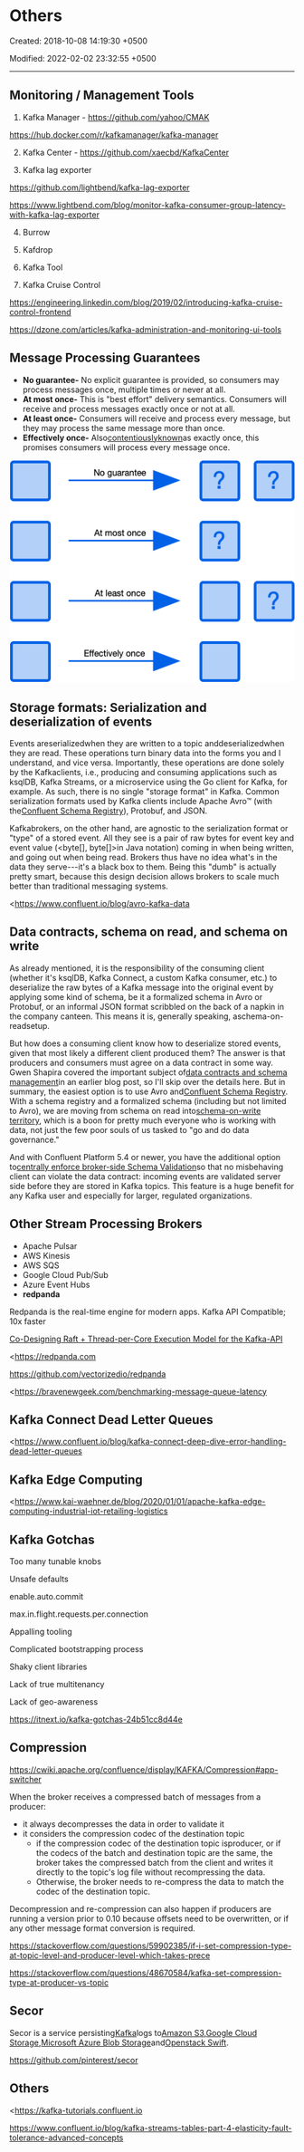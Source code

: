 # Others

Created: 2018-10-08 14:19:30 +0500

Modified: 2022-02-02 23:32:55 +0500

---

## Monitoring / Management Tools

1.  Kafka Manager - <https://github.com/yahoo/CMAK>

<https://hub.docker.com/r/kafkamanager/kafka-manager>

2.  Kafka Center - <https://github.com/xaecbd/KafkaCenter>

3.  Kafka lag exporter

<https://github.com/lightbend/kafka-lag-exporter>

<https://www.lightbend.com/blog/monitor-kafka-consumer-group-latency-with-kafka-lag-exporter>

4.  Burrow

5.  Kafdrop

6.  Kafka Tool

7.  Kafka Cruise Control

<https://engineering.linkedin.com/blog/2019/02/introducing-kafka-cruise-control-frontend>

<https://dzone.com/articles/kafka-administration-and-monitoring-ui-tools>

## Message Processing Guarantees
-   **No guarantee-** No explicit guarantee is provided, so consumers may process messages once, multiple times or never at all.
-   **At most once-** This is "best effort" delivery semantics. Consumers will receive and process messages exactly once or not at all.
-   **At least once-** Consumers will receive and process every message, but they may process the same message more than once.
-   **Effectively once-** Also[contentiously](https://streaml.io/blog/exactly-once)[known](https://medium.com/@jaykreps/exactly-once-support-in-apache-kafka-55e1fdd0a35f)as exactly once, this promises consumers will process every message once.

![囙 囙 囗 囗 NO guarantee At most 0 e Atleastonce Effectively once ](../../media/Technologies-Kafka-Others-image1.png)



## Storage formats: Serialization and deserialization of events

Events areserializedwhen they are written to a topic anddeserializedwhen they are read. These operations turn binary data into the forms you and I understand, and vice versa. Importantly, these operations are done solely by the Kafkaclients, i.e., producing and consuming applications such as ksqlDB, Kafka Streams, or a microservice using the Go client for Kafka, for example. As such, there is no single "storage format" in Kafka. Common serialization formats used by Kafka clients include Apache Avro™ (with the[Confluent Schema Registry](https://docs.confluent.io/current/schema-registry/index.html)), Protobuf, and JSON.

Kafkabrokers, on the other hand, are agnostic to the serialization format or "type" of a stored event. All they see is a pair of raw bytes for event key and event value (<byte[], byte[]>in Java notation) coming in when being written, and going out when being read. Brokers thus have no idea what's in the data they serve---it's a black box to them. Being this "dumb" is actually pretty smart, because this design decision allows brokers to scale much better than traditional messaging systems.

<https://www.confluent.io/blog/avro-kafka-data

## Data contracts, schema on read, and schema on write

As already mentioned, it is the responsibility of the consuming client (whether it's ksqlDB, Kafka Connect, a custom Kafka consumer, etc.) to deserialize the raw bytes of a Kafka message into the original event by applying some kind of schema, be it a formalized schema in Avro or Protobuf, or an informal JSON format scribbled on the back of a napkin in the company canteen. This means it is, generally speaking, aschema-on-readsetup.

But how does a consuming client know how to deserialize stored events, given that most likely a different client produced them? The answer is that producers and consumers must agree on a data contract in some way. Gwen Shapira covered the important subject of[data contracts and schema management](https://www.confluent.io/blog/schemas-contracts-compatibility)in an earlier blog post, so I'll skip over the details here. But in summary, the easiest option is to use Avro and[Confluent Schema Registry](https://www.confluent.io/confluent-schema-registry/). With a schema registry and a formalized schema (including but not limited to Avro), we are moving from schema on read into[schema-on-write territory](https://www.oreilly.com/ideas/data-governance-and-the-death-of-schema-on-read), which is a boon for pretty much everyone who is working with data, not just the few poor souls of us tasked to "go and do data governance."

And with Confluent Platform 5.4 or newer, you have the additional option to[centrally enforce broker-side Schema Validation](https://www.confluent.io/blog/data-governance-with-schema-validation)so that no misbehaving client can violate the data contract: incoming events are validated server side before they are stored in Kafka topics. This feature is a huge benefit for any Kafka user and especially for larger, regulated organizations.

## Other Stream Processing Brokers
-   Apache Pulsar
-   AWS Kinesis
-   AWS SQS
-   Google Cloud Pub/Sub
-   Azure Event Hubs
-   **redpanda**

Redpanda is the real-time engine for modern apps. Kafka API Compatible; 10x faster

[Co-Designing Raft + Thread-per-Core Execution Model for the Kafka-API](https://youtu.be/kz7R1mGrN9Q)

<https://redpanda.com

<https://github.com/vectorizedio/redpanda>

<https://bravenewgeek.com/benchmarking-message-queue-latency

## Kafka Connect Dead Letter Queues

<https://www.confluent.io/blog/kafka-connect-deep-dive-error-handling-dead-letter-queues

## Kafka Edge Computing

<https://www.kai-waehner.de/blog/2020/01/01/apache-kafka-edge-computing-industrial-iot-retailing-logistics

## Kafka Gotchas

Too many tunable knobs

Unsafe defaults

enable.auto.commit

max.in.flight.requests.per.connection

Appalling tooling

Complicated bootstrapping process

Shaky client libraries

Lack of true multitenancy

Lack of geo-awareness

<https://itnext.io/kafka-gotchas-24b51cc8d44e>

## Compression

<https://cwiki.apache.org/confluence/display/KAFKA/Compression#app-switcher>

When the broker receives a compressed batch of messages from a producer:
-   it always decompresses the data in order to validate it
-   it considers the compression codec of the destination topic
    -   if the compression codec of the destination topic isproducer, or if the codecs of the batch and destination topic are the same, the broker takes the compressed batch from the client and writes it directly to the topic's log file without recompressing the data.
    -   Otherwise, the broker needs to re-compress the data to match the codec of the destination topic.

Decompression and re-compression can also happen if producers are running a version prior to 0.10 because offsets need to be overwritten, or if any other message format conversion is required.

<https://stackoverflow.com/questions/59902385/if-i-set-compression-type-at-topic-level-and-producer-level-which-takes-prece>

<https://stackoverflow.com/questions/48670584/kafka-set-compression-type-at-producer-vs-topic>

## Secor

Secor is a service persisting[Kafka](http://kafka.apache.org/)logs to[Amazon S3](http://aws.amazon.com/s3/),[Google Cloud Storage](https://cloud.google.com/storage/),[Microsoft Azure Blob Storage](https://azure.microsoft.com/en-us/services/storage/blobs/)and[Openstack Swift](http://swift.openstack.org/).

<https://github.com/pinterest/secor>

## Others

<https://kafka-tutorials.confluent.io

<https://www.confluent.io/blog/kafka-streams-tables-part-4-elasticity-fault-tolerance-advanced-concepts>

